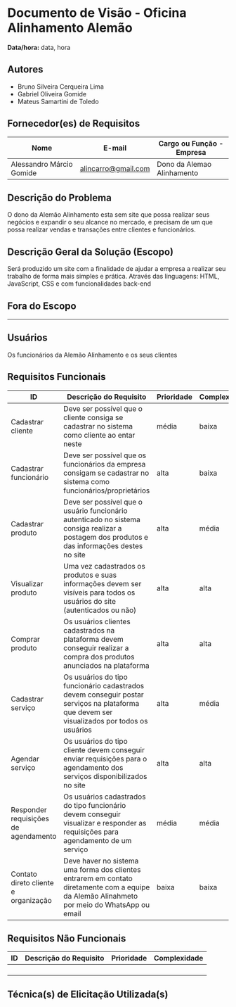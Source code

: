 # Documento de Visão - Oficina Alinhamento Alemão

**Data/hora:** data, hora  

## Autores
- Bruno Silveira Cerqueira Lima
- Gabriel Oliveira Gomide
- Mateus Samartini de Toledo

## Fornecedor(es) de Requisitos

| Nome | E-mail | Cargo ou Função - Empresa |
| --- | --- | --- |
|Alessandro Márcio Gomide|alincarro@gmail.com|Dono da Alemao Alinhamento|

## Descrição do Problema
O dono da Alemão Alinhamento esta sem site que possa realizar seus negócios e expandir o seu alcance no mercado, e precisam de um que possa realizar vendas e transações entre clientes e funcionários.
## Descrição Geral da Solução (Escopo)
Será produzido um site com a finalidade de ajudar a empresa a realizar seu trabalho de forma mais simples e prática. Através das linguagens: HTML, JavaScript, CSS e com funcionalidades back-end
## Fora do Escopo
---
## Usuários
Os funcionários da Alemão Alinhamento e os seus clientes
## Requisitos Funcionais

| ID | Descrição do Requisito | Prioridade | Complexidade |
| --- | --- | --- | --- |
| Cadastrar cliente|Deve ser possível que o cliente  consiga se cadastrar no sistema como cliente ao entar neste |média |baixa |
| Cadastrar funcionário|Deve ser possível que os funcionários da empresa consigam se cadastrar no sistema como funcionários/proprietários |alta |baixa |
| Cadastrar produto|Deve ser possível que o usuário funcionário autenticado no sistema consiga realizar a postagem dos produtos e das informações destes no site |alta |média |
| Visualizar produto |Uma vez cadastrados os produtos e suas informações devem ser visíveis para todos os usuários do site (autenticados ou não)  |alta |alta |
| Comprar produto |Os usuários clientes cadastrados na plataforma devem conseguir realizar a compra dos produtos anunciados na plataforma |alta |alta |
| Cadastrar serviço|Os usuários do tipo funcionário cadastrados devem conseguir postar serviços na plataforma que devem ser visualizados por todos os usuários |alta |média |
| Agendar serviço|Os usuários do tipo cliente devem conseguir enviar requisições para o agendamento dos serviços disponibilizados no site |alta |alta |
| Responder requisições de agendamento|Os usuários cadastrados do tipo funcionário devem conseguir visualizar e responder as requisições para agendamento de um serviço |média |média |
|Contato direto cliente e organização |Deve haver no sistema uma forma dos clientes entrarem em contato diretamente com a equipe da Alemão Alinahmeto por meio do WhatsApp ou email |baixa |baixa |

## Requisitos Não Funcionais

| ID | Descrição do Requisito | Prioridade | Complexidade |
| --- | --- | --- | --- |
| | | | |
| | | | |
| | | | |
| | | | |

## Técnica(s) de Elicitação Utilizada(s)

